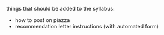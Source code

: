 
things that should be added to the syllabus: 
- how to post on piazza
- recommendation letter instructions (with automated form)

